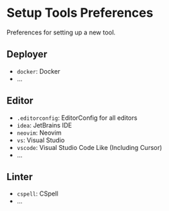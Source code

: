 # Setup Tools Preferences

Preferences for setting up a new tool.

## Deployer

- `docker`: Docker
- ...

## Editor

- `.editorconfig`: EditorConfig for all editors
- `idea`: JetBrains IDE
- `neovim`: Neovim
- `vs`: Visual Studio
- `vscode`: Visual Studio Code Like (Including Cursor)
- ...

## Linter

- `cspell`: CSpell
- ...
